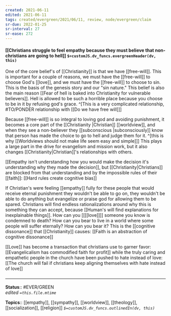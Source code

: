 ```yaml
---
created: 2021-06-11
edited: 2021-06-11
tags: created/evergreen/2021/06/11, review, node/evergreen/claim
sr-due: 2022-01-25
sr-interval: 27
sr-ease: 272
---
```


#### [[Christians struggle to feel empathy because they must believe that non-christians are going to hell]] `$=customJS.dv_funcs.evergreenHeader(dv, this)`

One of the core belief's of [[Christianity]] is that we have [[free-will]]. This is important for a couple of reasons, we must have the [[free-will]] to choose God's [[love]], and we must have the [[free-will]] to choose to sin. This is the basis of the genesis story and our "sin nature." This belief is also the main reason [[Fear of hell is baked into Christianity for vulnerable believers]]. Hell is allowed to be such a horrible place because you choose to be in it by refusing god's grace. 
^[This is a very complicated relationship, #TO/PONDER relationship with [[Do we have free will]]]

Because [[free-will]] is so integral to loving god and avoiding punishment, it becomes a core part of the [[Christianity |Christian]] [[worldview]], and when they see a non-believer they [[subconscious |subconsciously]] know that person has made the choice to go to hell and judge them for it.
^[this is why [[Worldviews should not make life seem easy and simple]]]
This plays a large part in the drive for evangelism and mission work, but it also changes [[Christianity|Christian]]'s relationships with others. 

[[Empathy isn't understanding how you would make the decision it's understanding why they made the decision]], 
but [[Christianity|Christians]] are blocked from that understanding and by the impossible rules of their [[faith]]:
[[Hard rules create cognitive bias]]

If Christian's were feeling [[empathy]] fully for these people that would receive eternal punishment
they wouldn't be able to go on,
they wouldn't be able to do anything but evangelize or praise god for allowing them to be spared.
Christians will find endless rationalizations around why this is something they can accept,
because 
[[Human's will find explanations for inexplainable things]].
How can you [[[[love]]]] someone you know is condemned to death? How can you bear to live in a world where some people will suffer eternally? How can you bear it?
This is the [[cognitive dissonance]] that [[Christianity]] causes: [[Faith is an abstraction of cognitive dissonance]]

[[Love]] has become a transaction that christians use to garner favor: 
[[Evangelicalism has commodified faith for profit]]
while the truly caring and empathetic people in the church have been pushed to hate instead of love:
[[The church will fail if christians keep aligning themselves with hate instead of love]]

### <hr class="footnote"/>

**Status**:: #EVER/GREEN  
*edited `=this.file.mtime`*

**Topics**:: [[empathy]], [[sympathy]], [[worldview]], [[theology]], [[socialization]], [[religion]]
*`$=customJS.dv_funcs.outlinedIn(dv, this)`*

